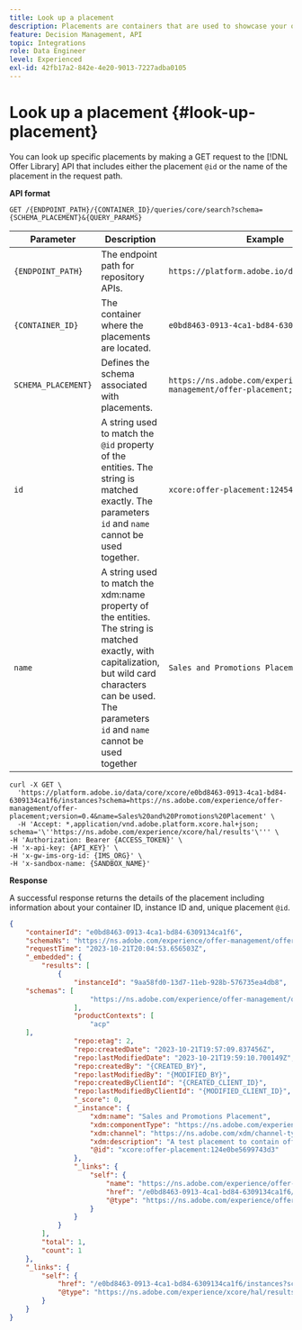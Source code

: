 ```yaml
---
title: Look up a placement
description: Placements are containers that are used to showcase your offers.
feature: Decision Management, API
topic: Integrations
role: Data Engineer
level: Experienced
exl-id: 42fb17a2-842e-4e20-9013-7227adba0105
---
```

# Look up a placement {#look-up-placement}

You can look up specific placements by making a GET request to the [!DNL Offer Library] API that includes either the placement `@id` or the name of the placement in the request path.

**API format**

```http
GET /{ENDPOINT_PATH}/{CONTAINER_ID}/queries/core/search?schema={SCHEMA_PLACEMENT}&{QUERY_PARAMS}
```

| Parameter | Description | Example |
| --------- | ----------- | ------- |
| `{ENDPOINT_PATH}` | The endpoint path for repository APIs. | `https://platform.adobe.io/data/core/xcore/` |
| `{CONTAINER_ID}` | The container where the placements are located. | `e0bd8463-0913-4ca1-bd84-6309134ca1f6` |
| `SCHEMA_PLACEMENT}` | Defines the schema associated with placements. | `https://ns.adobe.com/experience/offer-management/offer-placement;version=0.4` |
| `id` | A string used to match the `@id` property of the entities. The string is matched exactly. The parameters `id` and `name` cannot be used together. | `xcore:offer-placement:124541309805b7e8` |
| `name` | A string used to match the xdm:name property of the entities. The string is matched exactly, with capitalization, but wild card characters can be used. The parameters `id` and `name` cannot be used together | `Sales and Promotions Placement` |

```shell
curl -X GET \
  'https://platform.adobe.io/data/core/xcore/e0bd8463-0913-4ca1-bd84-6309134ca1f6/instances?schema=https://ns.adobe.com/experience/offer-management/offer-placement;version=0.4&name=Sales%20and%20Promotions%20Placement' \
  -H 'Accept: *,application/vnd.adobe.platform.xcore.hal+json; schema='\''https://ns.adobe.com/experience/xcore/hal/results'\''' \
-H 'Authorization: Bearer {ACCESS_TOKEN}' \
-H 'x-api-key: {API_KEY}' \
-H 'x-gw-ims-org-id: {IMS_ORG}' \
-H 'x-sandbox-name: {SANDBOX_NAME}'
```

**Response**

A successful response returns the details of the placement including information about your container ID, instance ID and, unique placement `@id`.

```json
{
    "containerId": "e0bd8463-0913-4ca1-bd84-6309134ca1f6",
    "schemaNs": "https://ns.adobe.com/experience/offer-management/offer-placement;version=0.4",
    "requestTime": "2023-10-21T20:04:53.656503Z",
    "_embedded": {
        "results": [
            {
                "instanceId": "9aa58fd0-13d7-11eb-928b-576735ea4db8",
    "schemas": [
                    "https://ns.adobe.com/experience/offer-management/offer-placement;version=0.4"
                ],
                "productContexts": [
                    "acp"
    ],
                "repo:etag": 2,
                "repo:createdDate": "2023-10-21T19:57:09.837456Z",
                "repo:lastModifiedDate": "2023-10-21T19:59:10.700149Z",
                "repo:createdBy": "{CREATED_BY}",
                "repo:lastModifiedBy": "{MODIFIED_BY}",
                "repo:createdByClientId": "{CREATED_CLIENT_ID}",
                "repo:lastModifiedByClientId": "{MODIFIED_CLIENT_ID}",
                "_score": 0,
                "_instance": {
                    "xdm:name": "Sales and Promotions Placement",
                    "xdm:componentType": "https://ns.adobe.com/experience/offer-management/content-component-html",
                    "xdm:channel": "https://ns.adobe.com/xdm/channel-types/web",
                    "xdm:description": "A test placement to contain offers of sales and discounts",
                    "@id": "xcore:offer-placement:124e0be5699743d3"
                },
                "_links": {
                    "self": {
                        "name": "https://ns.adobe.com/experience/offer-management/offer-placement;version=0.4#9aa58fd0-13d7-11eb-928b-576735ea4db8",
                        "href": "/e0bd8463-0913-4ca1-bd84-6309134ca1f6/instances/9aa58fd0-13d7-11eb-928b-576735ea4db8",
                        "@type": "https://ns.adobe.com/experience/offer-management/offer-placement;version=0.4"
                    }
                }
            }
        ],
        "total": 1,
        "count": 1
    },
    "_links": {
        "self": {
            "href": "/e0bd8463-0913-4ca1-bd84-6309134ca1f6/instances?schema=https://ns.adobe.com/experience/offer-management/offer-placement;version=0.4&name=Sales%20and%20Promotions%20Placement",
            "@type": "https://ns.adobe.com/experience/xcore/hal/results"
        }
    }
}
```
